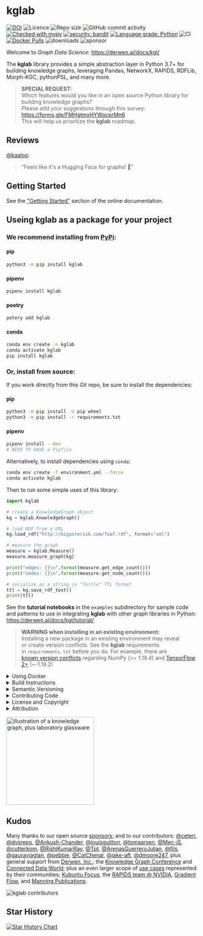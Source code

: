 # kglab

[![DOI](https://zenodo.org/badge/DOI/10.5281/zenodo.6360664.svg)](https://doi.org/10.5281/zenodo.6360664)
![Licence](https://img.shields.io/github/license/DerwenAI/kglab)
![Repo size](https://img.shields.io/github/repo-size/DerwenAI/kglab)
![GitHub commit activity](https://img.shields.io/github/commit-activity/w/DerwenAI/kglab?style=plastic)
[![Checked with mypy](http://www.mypy-lang.org/static/mypy_badge.svg)](http://mypy-lang.org/)
[![security: bandit](https://img.shields.io/badge/security-bandit-yellow.svg)](https://github.com/PyCQA/bandit)
[![Language grade: Python](https://img.shields.io/lgtm/grade/python/g/DerwenAI/kglab.svg?logo=lgtm&logoWidth=18)](https://lgtm.com/projects/g/DerwenAI/kglab/context:python)
![CI](https://github.com/DerwenAI/kglab/workflows/CI/badge.svg)
[![Docker Pulls](https://img.shields.io/docker/pulls/derwenai/kglab.svg?maxAge=604800)](https://hub.docker.com/r/derwenai/kglab/)
![downloads](https://img.shields.io/pypi/dm/kglab)
![sponsor](https://img.shields.io/github/sponsors/ceteri)


Welcome to *Graph Data Science*:
<https://derwen.ai/docs/kgl/>

The **kglab** library provides a simple abstraction layer in Python 3.7+
for building knowledge graphs, leveraging Pandas, NetworkX, RAPIDS, RDFLib,
Morph-KGC, pythonPSL, and many more.

> **SPECIAL REQUEST:**  
> Which features would you like in an open source Python library for building knowledge graphs?  
> Please add your suggestions through this survey:  
> https://forms.gle/FMHgtmxHYWocprMn6  
> This will help us prioritize the **kglab** roadmap.


## Reviews

[@kaaloo](https://github.com/kaaloo): 
> "Feels like it's a Hugging Face for graphs! 🤯"


## Getting Started

See the ["Getting Started"](https://derwen.ai/docs/kgl/start/)
section of the online documentation.

## Useing kglab as a package for your project

### We recommend installing from [PyPi](https://pypi.python.org/pypi/kglab):

#### pip
```bash
python3 -m pip install kglab
```

#### pipenv
```bash
pipenv install kglab
```

#### poetry
```bash
potery add kglab
```

#### conda
```bash
conda env create -n kglab
conda activate kglab
pip install kglab
```

### Or, install from source:
If you work directly from this Git repo, be sure to install the 
dependencies:
#### pip
```bash
python3 -m pip install -U pip wheel
python3 -m pip install -r requirements.txt
```

#### pipenv
```bash
pipenv install --dev
# NEED TO HAVE a Pipfile
```
Alternatively, to install dependencies using `conda`:
```bash
conda env create -f environment.yml --force
conda activate kglab
```

Then to run some simple uses of this library:
```python
import kglab

# create a KnowledgeGraph object
kg = kglab.KnowledgeGraph()

# load RDF from a URL
kg.load_rdf("http://bigasterisk.com/foaf.rdf", format="xml")

# measure the graph
measure = kglab.Measure()
measure.measure_graph(kg)

print("edges: {}\n".format(measure.get_edge_count()))
print("nodes: {}\n".format(measure.get_node_count()))

# serialize as a string in "Turtle" TTL format
ttl = kg.save_rdf_text()
print(ttl)
```

See the **tutorial notebooks** in the `examples` subdirectory for
sample code and patterns to use in integrating **kglab** with other
graph libraries in Python:
<https://derwen.ai/docs/kgl/tutorial/>


> **WARNING when installing in an existing environment:**  
> Installing a new package in an existing environment may reveal  
> or create version conflicts. See the **kglab** requirements  
> in `requirements.txt` before you do. For example, there are  
> [known version conflicts](https://github.com/DerwenAI/kglab/issues/160) regarding NumPy (>= 1.19.4) and [TensorFlow 2+](https://github.com/tensorflow/tensorflow/blob/master/tensorflow/tools/pip_package/setup.py) (~-1.19.2)


<details>
  <summary>Using Docker</summary>

For a simple approach to running the tutorials, see use of _docker compose_:
<https://derwen.ai/docs/kgl/tutorial/#use-docker-compose>

Also, container images for each release are available on DockerHub:
<https://hub.docker.com/repository/docker/derwenai/kglab>

To build a container image and run it for the tutorials:
```bash
docker build --pull --rm -f "docker/Dockerfile" -t kglab:latest .
docker run -p 8888:8888 -it kglab
```

To build and run a container image for testing:
```bash
docker build --pull --rm -f "docker/testsuite.Dockerfile" -t kglabtest:latest .
docker run --rm -it kglabtest
```
</details>


<details>
  <summary>Build Instructions</summary>

<strong>
Note: unless you are contributing code and updates,
in most use cases won't need to build this package locally.
</strong>

Instead, simply install from
[PyPi](https://pypi.python.org/pypi/kglab)
or use [Conda](https://docs.conda.io/).

To set up the build environment locally, see the 
["Build Instructions"](https://derwen.ai/docs/kgl/build/)
section of the online documentation.
</details>


<details>
  <summary>Semantic Versioning</summary>

Before <strong>kglab</strong> reaches release <code>v1.0.0</code> the 
types and classes may undergo substantial changes and the project is 
not guaranteed to have a consistent API.

Even so, we'll try to minimize breaking changes.
We'll also be sure to provide careful notes.

See:
[changelog.txt](https://github.com/DerwenAI/kglab/blob/main/changelog.txt)
</details>


<details>
  <summary>Contributing Code</summary>

We welcome people getting involved as contributors to this open source
project!

For detailed instructions please see:
[CONTRIBUTING.md](https://github.com/DerwenAI/kglab/blob/main/CONTRIBUTING.md)
</details>


<details>
  <summary>License and Copyright</summary>

Source code for **kglab** plus its logo, documentation, and examples
have an [MIT license](https://spdx.org/licenses/MIT.html) which is
succinct and simplifies use in commercial applications.

All materials herein are Copyright &copy; 2020-2022 Derwen, Inc.
</details>


<details>
  <summary>Attribution</summary>
Please use the following BibTeX entry for citing **kglab** if you use
it in your research or software.
Citations are helpful for the continued development and maintenance of
this library.

```bibtex
@software{kglab,
  author = {Paco Nathan},
  title = {{kglab: a simple abstraction layer in Python for building knowledge graphs}},
  year = 2020,
  publisher = {Derwen},
  doi = {10.5281/zenodo.6360664},
  url = {https://github.com/DerwenAI/kglab}
}
```
</details>


<img
 alt="illustration of a knowledge graph, plus laboratory glassware"
 src="https://raw.githubusercontent.com/DerwenAI/kglab/main/docs/assets/logo.png"
 width="231"
/>


## Kudos

Many thanks to our open source [sponsors](https://github.com/sponsors/ceteri);
and to our contributors:
[@ceteri](https://github.com/ceteri),
[@dvsrepo](https://github.com/dvsrepo),
[@Ankush-Chander](https://github.com/Ankush-Chander),
[@louisguitton](https://github.com/louisguitton),
[@tomaarsen](https://github.com/tomaarsen),
[@Mec-iS](https://github.com/Mec-iS),
[@cutterkom](https://github.com/cutterkom),
[@RishiKumarRay](https://github.com/RishiKumarRay),
[@Tpt](https://github.com/Tpt),
[@ArenasGuerreroJulian](https://github.com/ArenasGuerreroJulian),
[@fils](https://github.com/fils),
[@gauravjaglan](https://github.com/gauravjaglan),
[@pebbie](https://github.com/pebbie),
[@CatChenal](https://github.com/CatChenal),
[@jake-aft](https://github.com/jake-aft),
[@dmoore247](https://github.com/dmoore247),
plus general support from [Derwen, Inc.](https://derwen.ai/);
the [Knowledge Graph Conference](https://www.knowledgegraph.tech/)
and [Connected Data World](https://connected-data.world/);
plus an even larger scope of [use cases](https://derwen.ai/docs/kgl/use_case/)
represented by their communities;
[Kubuntu Focus](https://kfocus.org/),
the [RAPIDS team @ NVIDIA](https://rapids.ai/),
[Gradient Flow](https://gradientflow.com/),
and
[Manning Publications](https://www.manning.com/).

<img
 alt="kglab contributors"
 src="https://contributors-img.web.app/image?repo=derwenai/kglab"
/>


## Star History

[![Star History Chart](https://api.star-history.com/svg?repos=derwenai/kglab&type=Date)](https://star-history.com/#derwenai/kglab&Date)
